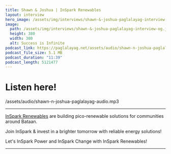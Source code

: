 ```yaml
---
title: Shawn & Joshua | InSpark Renewables
layout: interview
hero_image: /assets/img/interviews/shawn-&-joshua-paglalayag-interview.jpg
image: 
  path: /assets/img/interviews/shawn-&-joshua-paglalayag-interview-og.jpg
  height: 380
  width: 380
  alt: Success is Infinite
podcast_link: https://paglalayag.net/assets/audio/shawn-n-joshua-paglalayag-audio.mp3
podcast_file_size: 5.1 MB
podcast_duration: "11:39"
podcast_length: 5121477
---
```

# Listen here!

/assets/audio/shawn-n-joshua-paglalayag-audio.mp3

-----------------

[InSpark Renewables](https://www.facebook.com/profile.php?id=61559107443176) are building pico-renewable solutions for communities around Bataan. 

Join InSpark & invest in a brighter tomorrow with reliable energy solutions!

Let's InSpark Power and InSpark Change with InSpark Renewables!

-----------------
